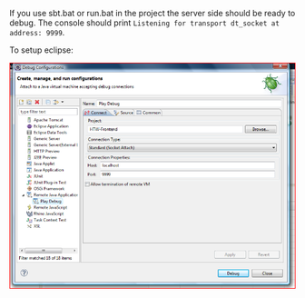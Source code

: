 If you use sbt.bat or run.bat in the project the server side should be ready to debug. The console should print `Listening for transport dt_socket at address: 9999`.

To setup eclipse:

![Eclipse Settings for Debugging](images/debug/eclipse-configuration.png "Eclipse Settings for Debugging")